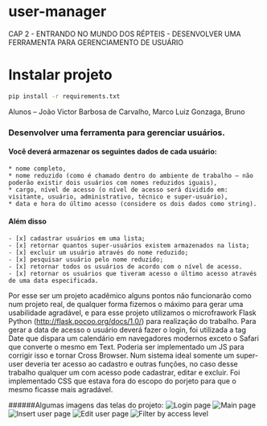 # user-manager
CAP 2 - ENTRANDO NO MUNDO DOS RÉPTEIS - DESENVOLVER UMA FERRAMENTA PARA GERENCIAMENTO DE USUÁRIO

# Instalar projeto

```sh
pip install -r requirements.txt
```

Alunos – João Victor Barbosa de Carvalho, Marco Luiz Gonzaga, Bruno


### Desenvolver uma ferramenta para gerenciar usuários. 

#### Você deverá armazenar os seguintes dados de cada usuário: 
    * nome completo, 
    * nome reduzido (como é chamado dentro do ambiente de trabalho – não poderão existir dois usuários com nomes reduzidos iguais), 
    * cargo, nível de acesso (o nível de acesso será dividido em: visitante, usuário, administrativo, técnico e super-usuário), 
    * data e hora do último acesso (considere os dois dados como string).

#### Além disso
    - [x] cadastrar usuários em uma lista; 
    - [x] retornar quantos super-usuários existem armazenados na lista; 
    - [x] excluir um usuário através do nome reduzido; 
    - [x] pesquisar usuário pelo nome reduzido; 
    - [x] retornar todos os usuários de acordo com o nível de acesso. 
    - [x] retornar os usuários que tiveram acesso o último acesso através de uma data especificada.

Por esse ser um projeto acadêmico alguns pontos não funcionarão como num projeto real, de qualquer forma fizemos o máximo para gerar uma usabilidade agradável, e para esse projeto utilizamos o microfrawork Flask Python (http://flask.pocoo.org/docs/1.0/) para realização do trabalho.
Para gerar a data de acesso o usuário deverá fazer o login, foi utilizada a tag Date que dispara um calendário em navegadores modernos exceto o Safari que converte o mesmo em Text. Poderia ser implementado um JS para corrigir isso e tornar Cross Browser.
Num sistema ideal somente um super-user deveria ter acesso ao cadastro e outras funções, no caso desse trabalho qualquer um com acesso pode cadastrar, editar e excluir.
Foi implementado CSS que estava fora do escopo do porjeto para que o mesmo ficasse mais agradável.

######Algumas imagens das telas do projeto:
![Login page](https://pentest.tools/fiap/img/login.jpg)
![Main page](https://pentest.tools/fiap/img/main-page.jpg)
![Insert user page](https://pentest.tools/fiap/img/insert-user.jpg)
![Edit user page](https://pentest.tools/fiap/img/edit-user.jpg)
![Filter by access level](https://pentest.tools/fiap/img/filter-user-by-level-access.jpg)
